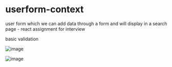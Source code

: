 # userform-context
user form which we can add data through a form and will display in a search page - react assignment for interview


basic validation 


![image](https://user-images.githubusercontent.com/55309949/203771816-771ffb6b-e3ec-41cc-bb12-3915610a0850.png)

![image](https://user-images.githubusercontent.com/55309949/203772948-dc4c314b-0d30-4326-b05b-745a39beecaf.png)

